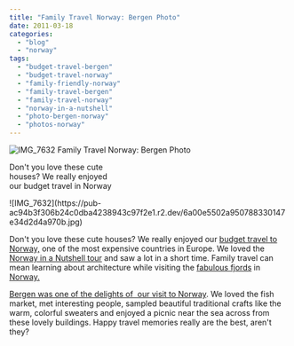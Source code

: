 ```yaml
---
title: "Family Travel Norway: Bergen Photo"
date: 2011-03-18
categories: 
  - "blog"
  - "norway"
tags: 
  - "budget-travel-bergen"
  - "budget-travel-norway"
  - "family-friendly-norway"
  - "family-travel-bergen"
  - "family-travel-norway"
  - "norway-in-a-nutshell"
  - "photo-bergen-norway"
  - "photos-norway"
---
```


![IMG_7632](https://pub-ac94b3f306b24c0dba4238943c97f2e1.r2.dev/6a00e5502a950788330147e34d2cdb970b.jpg) Family Travel Norway: Bergen Photo

Don't you love these cute  
houses? We really enjoyed  
our budget travel in Norway

<!--more--> ![IMG_7632](https://pub-ac94b3f306b24c0dba4238943c97f2e1.r2.dev/6a00e5502a950788330147e34d2d4a970b.jpg)  
  
Don't you love these cute houses? We really enjoyed our [budget travel to Norway,](http://soultravelers3new.local/2009/03/family-travel-norway-in-a-nutshell-norwegian-fijord-photo.html "budget travel to Norway") one of the most expensive countries in Europe. We loved the [Norway in a Nutshell tour](http://soultravelers3new.local/2010/02/family-travel-photo-norway-in-a-nutshell-fijords-europe-roadtrip-budget-cheap-flam-train-vacation-.html#more "Norway in a nutshell tour") and saw a lot in a short time. Family travel can mean learning about architecture while visiting the [fabulous fjords](http://www.fjords.com/ "fabulous fjords") in [Norway.](http://soultravelers3new.local/2009/09/family-travel-photo-norway-oslo-vigeland-sculpture-park-mother-child.html "Norway")  
  
[Bergen was one of the delights of  our visit to Norway](http://soultravelers3new.local/2009/08/family-travel-photo-norway-bergen-fish-market-fresh-salmon.html "bergen, norway visit delights"). We loved the fish market, met interesting people, sampled beautiful traditional crafts like the warm, colorful sweaters and enjoyed a picnic near the sea across from these lovely buildings. Happy travel memories really are the best, aren't they?

